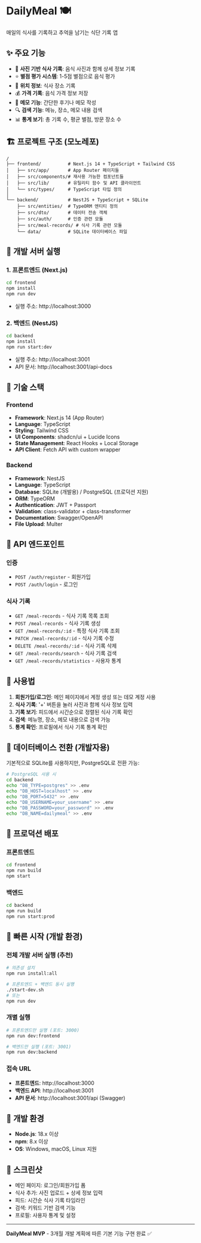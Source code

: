 # DailyMeal 🍽️

매일의 식사를 기록하고 추억을 남기는 식단 기록 앱

## ✨ 주요 기능

- 📸 **사진 기반 식사 기록**: 음식 사진과 함께 상세 정보 기록
- ⭐ **별점 평가 시스템**: 1-5점 별점으로 음식 평가
- 📍 **위치 정보**: 식사 장소 기록
- 💰 **가격 기록**: 음식 가격 정보 저장
- 📝 **메모 기능**: 간단한 후기나 메모 작성
- 🔍 **검색 기능**: 메뉴, 장소, 메모 내용 검색
- 📊 **통계 보기**: 총 기록 수, 평균 별점, 방문 장소 수

## 🏗️ 프로젝트 구조 (모노레포)

```
/
├── frontend/          # Next.js 14 + TypeScript + Tailwind CSS
│   ├── src/app/       # App Router 페이지들
│   ├── src/components/# 재사용 가능한 컴포넌트들  
│   ├── src/lib/       # 유틸리티 함수 및 API 클라이언트
│   └── src/types/     # TypeScript 타입 정의
│
└── backend/           # NestJS + TypeScript + SQLite
    ├── src/entities/  # TypeORM 엔티티 정의
    ├── src/dto/       # 데이터 전송 객체
    ├── src/auth/      # 인증 관련 모듈
    ├── src/meal-records/ # 식사 기록 관련 모듈
    └── data/          # SQLite 데이터베이스 파일
```

## 🚀 개발 서버 실행

### 1. 프론트엔드 (Next.js)
```bash
cd frontend
npm install
npm run dev
```
- 실행 주소: http://localhost:3000

### 2. 백엔드 (NestJS)  
```bash
cd backend
npm install
npm run start:dev
```
- 실행 주소: http://localhost:3001
- API 문서: http://localhost:3001/api-docs

## 🔧 기술 스택

### Frontend
- **Framework**: Next.js 14 (App Router)
- **Language**: TypeScript
- **Styling**: Tailwind CSS
- **UI Components**: shadcn/ui + Lucide Icons
- **State Management**: React Hooks + Local Storage
- **API Client**: Fetch API with custom wrapper

### Backend  
- **Framework**: NestJS
- **Language**: TypeScript
- **Database**: SQLite (개발용) / PostgreSQL (프로덕션 지원)
- **ORM**: TypeORM
- **Authentication**: JWT + Passport
- **Validation**: class-validator + class-transformer
- **Documentation**: Swagger/OpenAPI
- **File Upload**: Multer

## 📱 API 엔드포인트

### 인증
- `POST /auth/register` - 회원가입
- `POST /auth/login` - 로그인

### 식사 기록
- `GET /meal-records` - 식사 기록 목록 조회
- `POST /meal-records` - 식사 기록 생성
- `GET /meal-records/:id` - 특정 식사 기록 조회  
- `PATCH /meal-records/:id` - 식사 기록 수정
- `DELETE /meal-records/:id` - 식사 기록 삭제
- `GET /meal-records/search` - 식사 기록 검색
- `GET /meal-records/statistics` - 사용자 통계

## 🎯 사용법

1. **회원가입/로그인**: 메인 페이지에서 계정 생성 또는 데모 계정 사용
2. **식사 기록**: '+' 버튼을 눌러 사진과 함께 식사 정보 입력
3. **기록 보기**: 피드에서 시간순으로 정렬된 식사 기록 확인
4. **검색**: 메뉴명, 장소, 메모 내용으로 검색 가능
5. **통계 확인**: 프로필에서 식사 기록 통계 확인

## 🔄 데이터베이스 전환 (개발자용)

기본적으로 SQLite를 사용하지만, PostgreSQL로 전환 가능:

```bash
# PostgreSQL 사용 시
cd backend
echo "DB_TYPE=postgres" >> .env
echo "DB_HOST=localhost" >> .env  
echo "DB_PORT=5432" >> .env
echo "DB_USERNAME=your_username" >> .env
echo "DB_PASSWORD=your_password" >> .env
echo "DB_NAME=dailymeal" >> .env
```

## 🚀 프로덕션 배포

### 프론트엔드
```bash
cd frontend
npm run build
npm start
```

### 백엔드  
```bash
cd backend
npm run build
npm run start:prod
```

## 🚀 빠른 시작 (개발 환경)

### 전체 개발 서버 실행 (추천)
```bash
# 의존성 설치
npm run install:all

# 프론트엔드 + 백엔드 동시 실행
./start-dev.sh
# 또는
npm run dev
```

### 개별 실행
```bash
# 프론트엔드만 실행 (포트: 3000)
npm run dev:frontend

# 백엔드만 실행 (포트: 3001)  
npm run dev:backend
```

### 접속 URL
- **프론트엔드**: http://localhost:3000
- **백엔드 API**: http://localhost:3001
- **API 문서**: http://localhost:3001/api (Swagger)

## 🧪 개발 환경

- **Node.js**: 18.x 이상
- **npm**: 8.x 이상  
- **OS**: Windows, macOS, Linux 지원

## 📸 스크린샷

- 메인 페이지: 로그인/회원가입 폼
- 식사 추가: 사진 업로드 + 상세 정보 입력
- 피드: 시간순 식사 기록 타임라인
- 검색: 키워드 기반 검색 기능
- 프로필: 사용자 통계 및 설정

---

**DailyMeal MVP** - 3개월 개발 계획에 따른 기본 기능 구현 완료 ✅